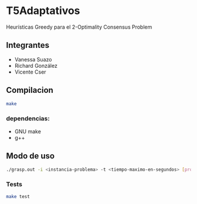 # T5Adaptativos
Heurísticas Greedy para el 2-Optimality Consensus Problem

## Integrantes
- Vanessa Suazo
- Richard González
- Vicente Cser

## Compilacion
```bash
make
```
### dependencias:
- GNU make
- g++

## Modo de uso
```bash
./grasp.out -i <instancia-problema> -t <tiempo-maximo-en-segundos> [probabilidad]
```
### Tests
```bash
make test
```



